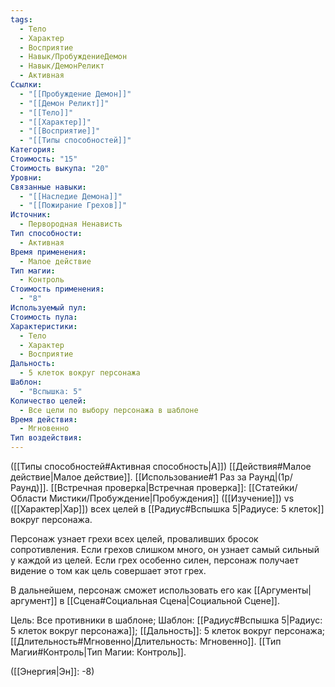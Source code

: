 ```yaml
---
tags:
  - Тело
  - Характер
  - Восприятие
  - Навык/ПробуждениеДемон
  - Навык/ДемонРеликт
  - Активная
Ссылки:
  - "[[Пробуждение Демон]]"
  - "[[Демон Реликт]]"
  - "[[Тело]]"
  - "[[Характер]]"
  - "[[Восприятие]]"
  - "[[Типы способностей]]"
Категория: 
Стоимость: "15"
Стоимость выкупа: "20"
Уровни: 
Связанные навыки:
  - "[[Наследие Демона]]"
  - "[[Пожирание Грехов]]"
Источник:
  - Первородная Ненависть
Тип способности:
  - Активная
Время применения:
  - Малое действие
Тип магии:
  - Контроль
Стоимость применения:
  - "8"
Используемый пул: 
Стоимость пула: 
Характеристики:
  - Тело
  - Характер
  - Восприятие
Дальность:
  - 5 клеток вокруг персонажа
Шаблон:
  - "Вспышка: 5"
Количество целей:
  - Все цели по выбору персонажа в шаблоне
Время действия:
  - Мгновенно
Тип воздействия:
---
```

([[Типы способностей#Активная способность|А]]) [[Действия#Малое действие|Малое действие]]. [[Использование#1 Раз за Раунд|(1р/Раунд)]]. [[Встречная проверка|Встречная проверка]]: [[Статейки/Области Мистики/Пробуждение|Пробуждения]] ([[Изучение]]) vs ([[Характер|Хар]]) всех целей в [[Радиус#Вспышка 5|Радиусе: 5 клеток]] вокруг персонажа. 

Персонаж узнает грехи всех целей, проваливших бросок сопротивления. Если грехов слишком много, он узнает самый сильный у каждой из целей. Если грех особенно силен, персонаж получает видение о том как цель совершает этот грех. 

В дальнейшем, персонаж сможет использовать его как [[Аргументы|аргумент]] в [[Сцена#Социальная Сцена|Социальной Сцене]]. 

Цель: Все противники в шаблоне; Шаблон: [[Радиус#Вспышка 5|Радиус: 5 клеток вокруг персонажа]]; [[Дальность]]: 5 клеток вокруг персонажа; [[Длительность#Мгновенно|Длительность: Мгновенно]]. [[Тип Магии#Контроль|Тип Магии: Контроль]]. 

([[Энергия|Эн]]: -8)
